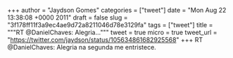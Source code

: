 
+++
author = "Jaydson Gomes"
categories = ["tweet"]
date = "Mon Aug 22 13:38:08 +0000 2011"
draft = false
slug = "3f178ff11f3a9ec4ae9d72a8211046d78e3129fa"
tags = ["tweet"]
title = """RT @DanielChaves: Alegria..."""
tweet = true
micro = true
tweet_url = "https://twitter.com/jaydson/status/105634861682925568"
+++
RT @DanielChaves: Alegria na segunda me entristece.
